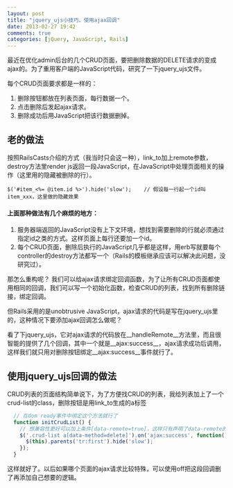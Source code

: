 ```yaml
---
layout: post
title: "jquery_ujs小技巧，使用ajax回调"
date: 2013-02-27 19:42
comments: true
categories: [jQuery, JavaScript, Rails]
---
```


最近在优化admin后台的几个CRUD页面，要把删除数据的DELETE请求的变成ajax的。为了重用客户端的JavaScript代码，研究了一下jquery_ujs文件。

<!-- more -->

每个CRUD页面要求都是一样的：

1. 删除按钮都放在列表页面，每行数据一个。
2. 点击删除后发起ajax请求。
3. 删除成功后用JavaScript把该行数据删掉。

## 老的做法

按照RailsCasts介绍的方式（我当时只会这一种），link_to加上remote参数，destroy方法里render js返回一段JavaScript，在JavaScript中处理页面相关的操作（这里用的隐藏被删除的行）。

```erb destroy.js.erb
$('#item_<%= @item.id %>').hide('slow');    // 假设每一行起一个id叫item_xxx，这里做的隐藏效果
```

#### 上面那种做法有几个麻烦的地方：

1. 服务器端返回的JavaScript没有上下文环境，想找到需要删除的行就必须通过指定id之类的方式。这样页面上每行还要加一个id。
2. 每个CRUD页面，删除后执行的JavaScript几乎都是这样，用erb写就要每个controller的destroy方法都写一个（Rails的模板继承应该可以解决此问题，没研究过）。

那怎么重构呢？ 我们可以给ajax请求绑定回调函数，为了让所有CRUD页面都使用相同的回调，我们可以写一个初始化函数，检查CRUD的列表，找到所有删除链接，绑定回调。

但Rails采用的是unobtrusive JavaScript，ajax请求的代码是写在jquery_ujs里的，这种情况下要添加ajax回调怎么做呢？

看了下jquery_ujs，它对ajax请求的代码放在__handleRemote__方法里，而且很智能的提供了几个回调，其中一个就是__ajax:success__，ajax请求成功后调用，这样我们就只用对删除按钮绑定__ajax:success__事件就行了。

## 使用jquery_ujs回调的做法

CRUD列表的页面结构简单说下，为了方便找CRUD的列表，我给列表加上了一个crud-list的class，删除按钮是用link_to生成的a标签

```javascript JavaScript
  // 在dom ready事件中绑定这个方法就行了
  function initCrudList() {
    // 想兼容性更好可以加上条件[data-remote=true]，这样只有声明了data-remote的链接会绑定回调，普通链接还是直接发起DELETE请求
    $('.crud-list a[data-method=delete]').on('ajax:success', function() {
      $(this).parents('tr:first').hide('slow');
    });
  }
```

这样就好了。以后如果哪个页面的ajax请求比较特殊，可以使用off把这段回调删了再添加自己想要的逻辑。
